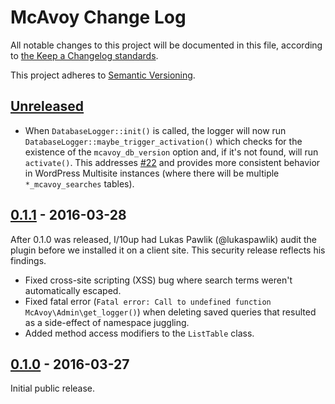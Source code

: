 # McAvoy Change Log

All notable changes to this project will be documented in this file, according to [the Keep a Changelog standards](http://keepachangelog.com/).

This project adheres to [Semantic Versioning](http://semver.org/).

## [Unreleased]

* When `DatabaseLogger::init()` is called, the logger will now run `DatabaseLogger::maybe_trigger_activation()` which checks for the existence of the `mcavoy_db_version` option and, if it's not found, will run `activate()`. This addresses [#22] and provides more consistent behavior in WordPress Multisite instances (where there will be multiple `*_mcavoy_searches` tables).

## [0.1.1] - 2016-03-28

After 0.1.0 was released, I/10up had Lukas Pawlik (@lukaspawlik) audit the plugin before we installed it on a client site. This security release reflects his findings.

* Fixed cross-site scripting (XSS) bug where search terms weren't automatically escaped.
* Fixed fatal error (`Fatal error: Call to undefined function McAvoy\Admin\get_logger()`) when deleting saved queries that resulted as a side-effect of namespace juggling.
* Added method access modifiers to the `ListTable` class.

## [0.1.0] - 2016-03-27

Initial public release.


[Unreleased]: https://github.com/stevegrunwell/mcavoy/compare/master...develop
[0.1.1]: https://github.com/stevegrunwell/mcavoy/compare/v0.1.0...v0.1.1
[0.1.0]: https://github.com/stevegrunwell/mcavoy/releases/tag/v0.1.0
[#22]: https://github.com/stevegrunwell/mcavoy/issues/22